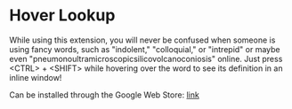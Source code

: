 # Hover Lookup
While using this extension, you will never be confused when someone is using fancy words, such as "indolent," "colloquial," or "intrepid" or maybe even "pneumonoultramicroscopicsilicovolcanoconiosis" online. Just press \<CTRL\> + \<SHIFT\> while hovering over the word to see its definition in an inline window!

Can be installed through the Google Web Store: [link](https://chrome.google.com/webstore/detail/hover-lookup/ogjdcbnhgjgabidifpnpiidgbkhlpnof)
